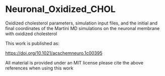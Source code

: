 # Neuronal_Oxidized_CHOL

Oxidized cholesterol parameters, simulation input files, and the initial and final coordinates of the Martini MD simulations on the neuronal membrane with oxidized cholesterol

This work is published as:

https://doi.org/10.1021/acschemneuro.1c00395

All material is provided under an MIT license please cite the above references when using this work
